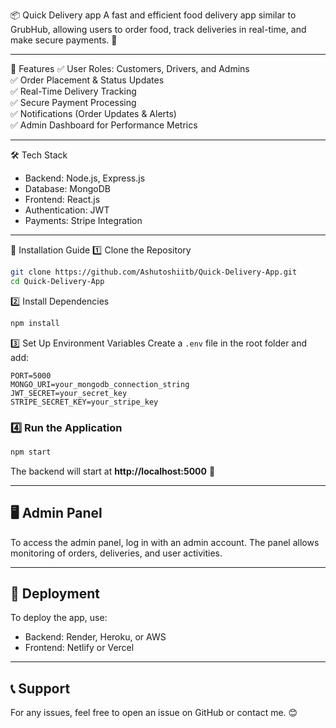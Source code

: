 
📦 Quick Delivery app
A fast and efficient food delivery app similar to GrubHub, allowing users to order food, track deliveries in real-time, and make secure payments. 🚀  

---

🌟 Features
✅ User Roles: Customers, Drivers, and Admins  
✅ Order Placement & Status Updates  
✅ Real-Time Delivery Tracking  
✅ Secure Payment Processing  
✅ Notifications (Order Updates & Alerts)  
✅ Admin Dashboard for Performance Metrics  

---

🛠️ Tech Stack
- Backend: Node.js, Express.js  
- Database: MongoDB  
- Frontend: React.js  
- Authentication: JWT  
- Payments: Stripe Integration  

---

📌 Installation Guide
1️⃣ Clone the Repository
```sh
git clone https://github.com/Ashutoshiitb/Quick-Delivery-App.git
cd Quick-Delivery-App
```

2️⃣ Install Dependencies
```sh
npm install
```

3️⃣ Set Up Environment Variables
Create a `.env` file in the root folder and add:  
```
PORT=5000
MONGO_URI=your_mongodb_connection_string
JWT_SECRET=your_secret_key
STRIPE_SECRET_KEY=your_stripe_key
```

### 4️⃣ Run the Application
```sh
npm start
```
The backend will start at **http://localhost:5000** 🚀  

---

## 🖥️ Admin Panel
To access the admin panel, log in with an admin account. The panel allows monitoring of orders, deliveries, and user activities.  

---

## 🚀 Deployment
To deploy the app, use:  
- Backend: Render, Heroku, or AWS  
- Frontend: Netlify or Vercel  

---

## 📞 Support
For any issues, feel free to open an issue on GitHub or contact me. 😊  

